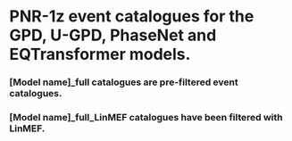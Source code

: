 # PNR-1z event catalogues for the GPD, U-GPD, PhaseNet and EQTransformer models.

### [Model name]_full catalogues are pre-filtered event catalogues.
### [Model name]_full_LinMEF catalogues have been filtered with LinMEF.
